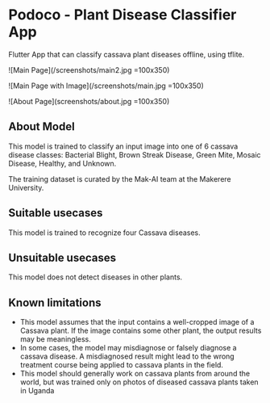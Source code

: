 # Podoco - Plant Disease Classifier App

Flutter App that can classify cassava plant diseases offline, using tflite.

![Main Page](/screenshots/main2.jpg =100x350) 

![Main Page with Image](/screenshots/main.jpg =100x350)

![About Page](screenshots/about.jpg =100x350)

## About Model

This model is trained to classify an input image into one of 6 cassava disease classes: Bacterial Blight, Brown Streak Disease, Green Mite, Mosaic Disease, Healthy, and Unknown.

The training dataset is curated by the Mak-AI team at the Makerere University.

## Suitable usecases
This model is trained to recognize four Cassava diseases.

## Unsuitable usecases
This model does not detect diseases in other plants.

## Known limitations
- This model assumes that the input contains a well-cropped image of a Cassava plant. If the image contains some other plant, the output results may be meaningless.
- In some cases, the model may misdiagnose or falsely diagnose a cassava disease. A misdiagnosed result might lead to the wrong treatment course being applied to cassava plants in the field.
- This model should generally work on cassava plants from around the world, but was trained only on photos of diseased cassava plants taken in Uganda


